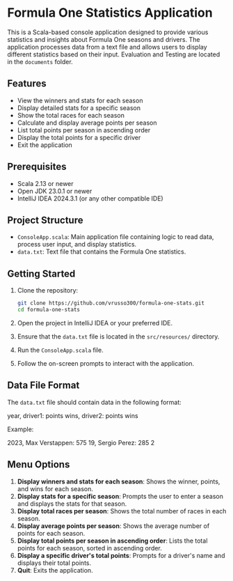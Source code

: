 # Formula One Statistics Application

This is a Scala-based console application designed to provide various statistics and insights about Formula One seasons and drivers. The application processes data from a text file and allows users to display different statistics based on their input. Evaluation and Testing are located in the `documents` folder.

## Features

- View the winners and stats for each season
- Display detailed stats for a specific season
- Show the total races for each season
- Calculate and display average points per season
- List total points per season in ascending order
- Display the total points for a specific driver
- Exit the application

## Prerequisites

- Scala 2.13 or newer
- Open JDK 23.0.1 or newer
- IntelliJ IDEA 2024.3.1 (or any other compatible IDE)


## Project Structure

- `ConsoleApp.scala`: Main application file containing logic to read data, process user input, and display statistics.
- `data.txt`: Text file that contains the Formula One statistics.

## Getting Started

1. Clone the repository:
    ```sh
    git clone https://github.com/vrusso300/formula-one-stats.git
    cd formula-one-stats
    ```

2. Open the project in IntelliJ IDEA or your preferred IDE.

3. Ensure that the `data.txt` file is located in the `src/resources/` directory.

4. Run the `ConsoleApp.scala` file.

5. Follow the on-screen prompts to interact with the application.

## Data File Format

The `data.txt` file should contain data in the following format:

year, driver1: points wins, driver2: points wins

Example:

2023, Max Verstappen: 575 19, Sergio Perez: 285 2

## Menu Options

1. **Display winners and stats for each season**: Shows the winner, points, and wins for each season.
2. **Display stats for a specific season**: Prompts the user to enter a season and displays the stats for that season.
3. **Display total races per season**: Shows the total number of races in each season.
4. **Display average points per season**: Shows the average number of points for each season.
5. **Display total points per season in ascending order**: Lists the total points for each season, sorted in ascending order.
6. **Display a specific driver's total points**: Prompts for a driver's name and displays their total points.
7. **Quit**: Exits the application.

